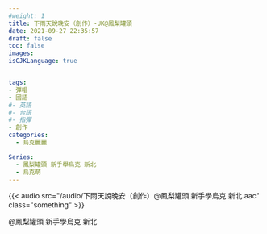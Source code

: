 ```yaml
---
#weight: 1
title: 下雨天說晚安（創作）-UK@鳳梨罐頭
date: 2021-09-27 22:35:57
draft: false
toc: false
images:
isCJKLanguage: true


tags:
- 彈唱
- 國語
#- 英語
#- 台語
#- 指彈
- 創作
categories:
  - 烏克麗麗

Series:
  - 鳳梨罐頭 新手學烏克 新北
  - 烏克萌
---
```




{{< audio src="/audio/下雨天說晚安（創作）@鳳梨罐頭 新手學烏克 新北.aac" class="something" >}}
&nbsp;


 @鳳梨罐頭 新手學烏克 新北
